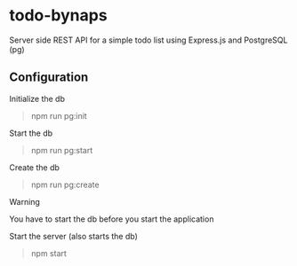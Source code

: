 # todo-bynaps

Server side REST API for a simple todo list using Express.js and PostgreSQL (pg)

## Configuration
Initialize the db
> npm run pg:init

Start the db
> npm run pg:start

Create the db
> npm run pg:create

> [!WARNING]
> You have to start the db before you start the application

Start the server (also starts the db)
> npm start
